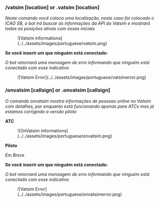 

### /vatsim [location] or .vatsim [location]

*Neste comando você coloca uma localização, neste caso foi colocado o ICAO SB, o bot irá buscar as informações da API do Vatsim e mostrará todas as posições ativas com essas iniciais*

<figure markdown>
![Vatsim informations](../../assets/images/portuguese/vatsim.png)

</figure>

**Se você inserir um que ninguém está conectado:**

*O bot retornará uma mensagem de erro informando que ninguém está conectado com esse indicativo*

<figure markdown>
![Vatsim Error](../../assets/images/portuguese/vatsimerror.png)
</figure>




### /onvatsim [callsign] or .onvatsim [callsign]
*O comando onvatsim mostra informações de pessoas online no Vatsim com detalhes, por enquanto está funcionando apenas para ATCs mas já estamos corrigindo a versão piloto*

**ATC**
<figure markdown>
![OnVatsim informations](../../assets/images/portuguese/onvatsim.png)
</figure>

**Piloto**

*Em Breve*


**Se você inserir um que ninguém está conectado:**

*O bot retornará uma mensagem de erro informando que ninguém está conectado com esse indicativo*

<figure markdown>
![Vatsim Error](../../assets/images/portuguese/onvatsimerror.png)
</figure>
